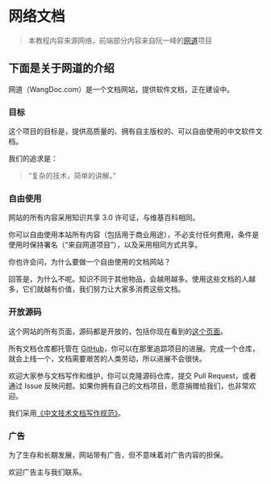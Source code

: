 # 网络文档

> 本教程内容来源网络，前端部分内容来自阮一峰的[网道](https://github.com/wangdoc)项目

## 下面是关于网道的介绍

网道（WangDoc.com）是一个文档网站，提供软件文档，正在建设中。

### 目标

这个项目的目标是，提供高质量的、拥有自主版权的、可以自由使用的中文软件文档。

我们的追求是：

> “复杂的技术，简单的讲解。”

### 自由使用

网站的所有内容采用知识共享 3.0 许可证，与维基百科相同。

你可以自由使用本站所有内容（包括用于商业用途），不必支付任何费用，条件是使用时保持署名（“来自网道项目”），以及采用相同方式共享。

你也许会问，为什么要做一个自由使用的文档网站？

回答是，为什么不呢。知识不同于其他物品，会越用越多。使用这些文档的人越多，它们就越有价值，我们努力让大家多消费这些文档。

### 开放源码

这个网站的所有页面，源码都是开放的，包括你现在看到的[这个页面](https://raw.githubusercontent.com/wangdoc/frontpage/master/README.md)。

所有文档仓库都托管在 [GitHub](https://github.com/wangdoc)，你可以在那里追踪项目的进展。完成一个仓库，就会上线一个，文档需要艰苦的人类劳动，所以进展不会很快。

欢迎大家参与文档写作和维护，你可以克隆源码仓库，提交 Pull Request，或者通过 Issue 反映问题。如果你拥有自己的文档项目，愿意捐赠给我们，也非常欢迎。

我们采用[《中文技术文档写作规范》](https://github.com/ruanyf/document-style-guide)。

### 广告

为了生存和长期发展，网站带有广告，但不意味着对广告内容的担保。

欢迎广告主与我们联系。
